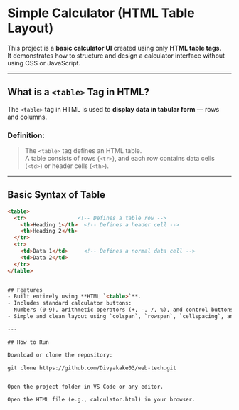 # Simple Calculator (HTML Table Layout)

This project is a **basic calculator UI** created using only **HTML table tags**.  
It demonstrates how to structure and design a calculator interface without using CSS or JavaScript.

---

## What is a `<table>` Tag in HTML?

The `<table>` tag in HTML is used to **display data in tabular form** — rows and columns.

### Definition:
> The `<table>` tag defines an HTML table.  
> A table consists of rows (`<tr>`), and each row contains data cells (`<td>`) or header cells (`<th>`).

---

## Basic Syntax of Table
```html
<table>
  <tr>                <!-- Defines a table row -->
    <th>Heading 1</th>  <!-- Defines a header cell -->
    <th>Heading 2</th>
  </tr>
  <tr>
    <td>Data 1</td>     <!-- Defines a normal data cell -->
    <td>Data 2</td>
  </tr>
</table>


## Features
- Built entirely using **HTML `<table>`**.
- Includes standard calculator buttons:  
  Numbers (0–9), arithmetic operators (+, -, /, %), and control buttons (AC, CC, .).
- Simple and clean layout using `colspan`, `rowspan`, `cellspacing`, and `cellpadding`.

---

## How to Run

Download or clone the repository:

git clone https://github.com/Divyakake03/web-tech.git


Open the project folder in VS Code or any editor.

Open the HTML file (e.g., calculator.html) in your browser.


